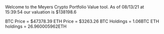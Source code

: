 Welcome to the Meyers Crypto Portfolio Value tool. 
As of 08/13/21 at 15:39:54 our valuation is $138198.6 

BTC Price = $47378.39
 ETH Price = $3263.26
BTC Holdings = 1.06BTC
 ETH holdings = 26.960005962ETH 
